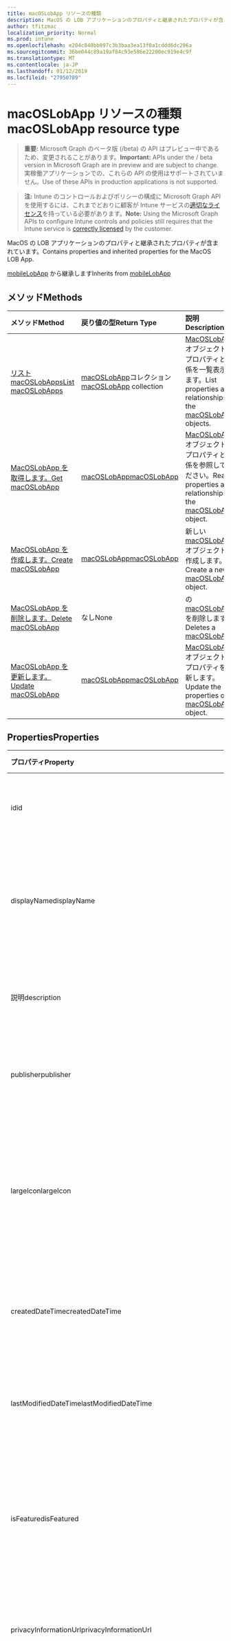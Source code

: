 ```yaml
---
title: macOSLobApp リソースの種類
description: MacOS の LOB アプリケーションのプロパティと継承されたプロパティが含まれています。
author: tfitzmac
localization_priority: Normal
ms.prod: intune
ms.openlocfilehash: e204c840bb097c3b3baa3ea13f0a1cddd6dc296a
ms.sourcegitcommit: 36be044c89a19af84c93e586e22200ec919e4c9f
ms.translationtype: MT
ms.contentlocale: ja-JP
ms.lasthandoff: 01/12/2019
ms.locfileid: "27950789"
---
```

# <a name="macoslobapp-resource-type"></a><span data-ttu-id="4a755-103">macOSLobApp リソースの種類</span><span class="sxs-lookup"><span data-stu-id="4a755-103">macOSLobApp resource type</span></span>

> <span data-ttu-id="4a755-104">**重要:** Microsoft Graph のベータ版 (/beta) の API はプレビュー中であるため、変更されることがあります。</span><span class="sxs-lookup"><span data-stu-id="4a755-104">**Important:** APIs under the / beta version in Microsoft Graph are in preview and are subject to change.</span></span> <span data-ttu-id="4a755-105">実稼働アプリケーションでの、これらの API の使用はサポートされていません。</span><span class="sxs-lookup"><span data-stu-id="4a755-105">Use of these APIs in production applications is not supported.</span></span>

> <span data-ttu-id="4a755-106">**注:** Intune のコントロールおよびポリシーの構成に Microsoft Graph API を使用するには、これまでどおりに顧客が Intune サービスの[適切なライセンス](https://go.microsoft.com/fwlink/?linkid=839381)を持っている必要があります。</span><span class="sxs-lookup"><span data-stu-id="4a755-106">**Note:** Using the Microsoft Graph APIs to configure Intune controls and policies still requires that the Intune service is [correctly licensed](https://go.microsoft.com/fwlink/?linkid=839381) by the customer.</span></span>

<span data-ttu-id="4a755-107">MacOS の LOB アプリケーションのプロパティと継承されたプロパティが含まれています。</span><span class="sxs-lookup"><span data-stu-id="4a755-107">Contains properties and inherited properties for the MacOS LOB App.</span></span>

<span data-ttu-id="4a755-108">[mobileLobApp](../resources/intune-apps-mobilelobapp.md) から継承します</span><span class="sxs-lookup"><span data-stu-id="4a755-108">Inherits from [mobileLobApp](../resources/intune-apps-mobilelobapp.md)</span></span>

## <a name="methods"></a><span data-ttu-id="4a755-109">メソッド</span><span class="sxs-lookup"><span data-stu-id="4a755-109">Methods</span></span>
|<span data-ttu-id="4a755-110">メソッド</span><span class="sxs-lookup"><span data-stu-id="4a755-110">Method</span></span>|<span data-ttu-id="4a755-111">戻り値の型</span><span class="sxs-lookup"><span data-stu-id="4a755-111">Return Type</span></span>|<span data-ttu-id="4a755-112">説明</span><span class="sxs-lookup"><span data-stu-id="4a755-112">Description</span></span>|
|:---|:---|:---|
|[<span data-ttu-id="4a755-113">リスト macOSLobApps</span><span class="sxs-lookup"><span data-stu-id="4a755-113">List macOSLobApps</span></span>](../api/intune-apps-macoslobapp-list.md)|<span data-ttu-id="4a755-114">[macOSLobApp](../resources/intune-apps-macoslobapp.md)コレクション</span><span class="sxs-lookup"><span data-stu-id="4a755-114">[macOSLobApp](../resources/intune-apps-macoslobapp.md) collection</span></span>|<span data-ttu-id="4a755-115">[MacOSLobApp](../resources/intune-apps-macoslobapp.md)オブジェクトのプロパティと関係を一覧表示します。</span><span class="sxs-lookup"><span data-stu-id="4a755-115">List properties and relationships of the [macOSLobApp](../resources/intune-apps-macoslobapp.md) objects.</span></span>|
|[<span data-ttu-id="4a755-116">MacOSLobApp を取得します。</span><span class="sxs-lookup"><span data-stu-id="4a755-116">Get macOSLobApp</span></span>](../api/intune-apps-macoslobapp-get.md)|[<span data-ttu-id="4a755-117">macOSLobApp</span><span class="sxs-lookup"><span data-stu-id="4a755-117">macOSLobApp</span></span>](../resources/intune-apps-macoslobapp.md)|<span data-ttu-id="4a755-118">[MacOSLobApp](../resources/intune-apps-macoslobapp.md)オブジェクトのプロパティと関係を参照してください。</span><span class="sxs-lookup"><span data-stu-id="4a755-118">Read properties and relationships of the [macOSLobApp](../resources/intune-apps-macoslobapp.md) object.</span></span>|
|[<span data-ttu-id="4a755-119">MacOSLobApp を作成します。</span><span class="sxs-lookup"><span data-stu-id="4a755-119">Create macOSLobApp</span></span>](../api/intune-apps-macoslobapp-create.md)|[<span data-ttu-id="4a755-120">macOSLobApp</span><span class="sxs-lookup"><span data-stu-id="4a755-120">macOSLobApp</span></span>](../resources/intune-apps-macoslobapp.md)|<span data-ttu-id="4a755-121">新しい[macOSLobApp](../resources/intune-apps-macoslobapp.md)オブジェクトを作成します。</span><span class="sxs-lookup"><span data-stu-id="4a755-121">Create a new [macOSLobApp](../resources/intune-apps-macoslobapp.md) object.</span></span>|
|[<span data-ttu-id="4a755-122">MacOSLobApp を削除します。</span><span class="sxs-lookup"><span data-stu-id="4a755-122">Delete macOSLobApp</span></span>](../api/intune-apps-macoslobapp-delete.md)|<span data-ttu-id="4a755-123">なし</span><span class="sxs-lookup"><span data-stu-id="4a755-123">None</span></span>|<span data-ttu-id="4a755-124">の[macOSLobApp](../resources/intune-apps-macoslobapp.md)を削除します。</span><span class="sxs-lookup"><span data-stu-id="4a755-124">Deletes a [macOSLobApp](../resources/intune-apps-macoslobapp.md).</span></span>|
|[<span data-ttu-id="4a755-125">MacOSLobApp を更新します。</span><span class="sxs-lookup"><span data-stu-id="4a755-125">Update macOSLobApp</span></span>](../api/intune-apps-macoslobapp-update.md)|[<span data-ttu-id="4a755-126">macOSLobApp</span><span class="sxs-lookup"><span data-stu-id="4a755-126">macOSLobApp</span></span>](../resources/intune-apps-macoslobapp.md)|<span data-ttu-id="4a755-127">[MacOSLobApp](../resources/intune-apps-macoslobapp.md)オブジェクトのプロパティを更新します。</span><span class="sxs-lookup"><span data-stu-id="4a755-127">Update the properties of a [macOSLobApp](../resources/intune-apps-macoslobapp.md) object.</span></span>|

## <a name="properties"></a><span data-ttu-id="4a755-128">Properties</span><span class="sxs-lookup"><span data-stu-id="4a755-128">Properties</span></span>
|<span data-ttu-id="4a755-129">プロパティ</span><span class="sxs-lookup"><span data-stu-id="4a755-129">Property</span></span>|<span data-ttu-id="4a755-130">型</span><span class="sxs-lookup"><span data-stu-id="4a755-130">Type</span></span>|<span data-ttu-id="4a755-131">説明</span><span class="sxs-lookup"><span data-stu-id="4a755-131">Description</span></span>|
|:---|:---|:---|
|<span data-ttu-id="4a755-132">id</span><span class="sxs-lookup"><span data-stu-id="4a755-132">id</span></span>|<span data-ttu-id="4a755-133">String</span><span class="sxs-lookup"><span data-stu-id="4a755-133">String</span></span>|<span data-ttu-id="4a755-134">エンティティのキー。</span><span class="sxs-lookup"><span data-stu-id="4a755-134">Key of the entity.</span></span> <span data-ttu-id="4a755-135">[mobileApp](../resources/intune-apps-mobileapp.md) から継承します</span><span class="sxs-lookup"><span data-stu-id="4a755-135">Inherited from [mobileApp](../resources/intune-apps-mobileapp.md)</span></span>|
|<span data-ttu-id="4a755-136">displayName</span><span class="sxs-lookup"><span data-stu-id="4a755-136">displayName</span></span>|<span data-ttu-id="4a755-137">String</span><span class="sxs-lookup"><span data-stu-id="4a755-137">String</span></span>|<span data-ttu-id="4a755-138">管理者が提供またはインポートしたアプリのタイトル。</span><span class="sxs-lookup"><span data-stu-id="4a755-138">The admin provided or imported title of the app.</span></span> <span data-ttu-id="4a755-139">[mobileApp](../resources/intune-apps-mobileapp.md) から継承します</span><span class="sxs-lookup"><span data-stu-id="4a755-139">Inherited from [mobileApp](../resources/intune-apps-mobileapp.md)</span></span>|
|<span data-ttu-id="4a755-140">説明</span><span class="sxs-lookup"><span data-stu-id="4a755-140">description</span></span>|<span data-ttu-id="4a755-141">String</span><span class="sxs-lookup"><span data-stu-id="4a755-141">String</span></span>|<span data-ttu-id="4a755-142">アプリの説明。</span><span class="sxs-lookup"><span data-stu-id="4a755-142">The description of the app.</span></span> <span data-ttu-id="4a755-143">[mobileApp](../resources/intune-apps-mobileapp.md) から継承します</span><span class="sxs-lookup"><span data-stu-id="4a755-143">Inherited from [mobileApp](../resources/intune-apps-mobileapp.md)</span></span>|
|<span data-ttu-id="4a755-144">publisher</span><span class="sxs-lookup"><span data-stu-id="4a755-144">publisher</span></span>|<span data-ttu-id="4a755-145">String</span><span class="sxs-lookup"><span data-stu-id="4a755-145">String</span></span>|<span data-ttu-id="4a755-146">アプリの発行元。</span><span class="sxs-lookup"><span data-stu-id="4a755-146">The publisher of the app.</span></span> <span data-ttu-id="4a755-147">[mobileApp](../resources/intune-apps-mobileapp.md) から継承します</span><span class="sxs-lookup"><span data-stu-id="4a755-147">Inherited from [mobileApp](../resources/intune-apps-mobileapp.md)</span></span>|
|<span data-ttu-id="4a755-148">largeIcon</span><span class="sxs-lookup"><span data-stu-id="4a755-148">largeIcon</span></span>|[<span data-ttu-id="4a755-149">mimeContent</span><span class="sxs-lookup"><span data-stu-id="4a755-149">mimeContent</span></span>](../resources/intune-shared-mimecontent.md)|<span data-ttu-id="4a755-150">アプリの詳細に表示され、アイコンのアップロードに使用される大きなアイコン。</span><span class="sxs-lookup"><span data-stu-id="4a755-150">The large icon, to be displayed in the app details and used for upload of the icon.</span></span> <span data-ttu-id="4a755-151">[mobileApp](../resources/intune-apps-mobileapp.md) から継承します</span><span class="sxs-lookup"><span data-stu-id="4a755-151">Inherited from [mobileApp](../resources/intune-apps-mobileapp.md)</span></span>|
|<span data-ttu-id="4a755-152">createdDateTime</span><span class="sxs-lookup"><span data-stu-id="4a755-152">createdDateTime</span></span>|<span data-ttu-id="4a755-153">DateTimeOffset</span><span class="sxs-lookup"><span data-stu-id="4a755-153">DateTimeOffset</span></span>|<span data-ttu-id="4a755-154">アプリが作成された日時。</span><span class="sxs-lookup"><span data-stu-id="4a755-154">The date and time the app was created.</span></span> <span data-ttu-id="4a755-155">[mobileApp](../resources/intune-apps-mobileapp.md) から継承します</span><span class="sxs-lookup"><span data-stu-id="4a755-155">Inherited from [mobileApp](../resources/intune-apps-mobileapp.md)</span></span>|
|<span data-ttu-id="4a755-156">lastModifiedDateTime</span><span class="sxs-lookup"><span data-stu-id="4a755-156">lastModifiedDateTime</span></span>|<span data-ttu-id="4a755-157">DateTimeOffset</span><span class="sxs-lookup"><span data-stu-id="4a755-157">DateTimeOffset</span></span>|<span data-ttu-id="4a755-158">アプリが最後に変更された日時。</span><span class="sxs-lookup"><span data-stu-id="4a755-158">The date and time the app was last modified.</span></span> <span data-ttu-id="4a755-159">[mobileApp](../resources/intune-apps-mobileapp.md) から継承します</span><span class="sxs-lookup"><span data-stu-id="4a755-159">Inherited from [mobileApp](../resources/intune-apps-mobileapp.md)</span></span>|
|<span data-ttu-id="4a755-160">isFeatured</span><span class="sxs-lookup"><span data-stu-id="4a755-160">isFeatured</span></span>|<span data-ttu-id="4a755-161">Boolean</span><span class="sxs-lookup"><span data-stu-id="4a755-161">Boolean</span></span>|<span data-ttu-id="4a755-162">アプリが管理者のおすすめとしてマークされたかどうかを示す値。[mobileApp](../resources/intune-apps-mobileapp.md) から継承します</span><span class="sxs-lookup"><span data-stu-id="4a755-162">The value indicating whether the app is marked as featured by the admin. Inherited from [mobileApp](../resources/intune-apps-mobileapp.md)</span></span>|
|<span data-ttu-id="4a755-163">privacyInformationUrl</span><span class="sxs-lookup"><span data-stu-id="4a755-163">privacyInformationUrl</span></span>|<span data-ttu-id="4a755-164">String</span><span class="sxs-lookup"><span data-stu-id="4a755-164">String</span></span>|<span data-ttu-id="4a755-165">プライバシーに関する声明の URL。</span><span class="sxs-lookup"><span data-stu-id="4a755-165">The privacy statement Url.</span></span> <span data-ttu-id="4a755-166">[mobileApp](../resources/intune-apps-mobileapp.md) から継承します</span><span class="sxs-lookup"><span data-stu-id="4a755-166">Inherited from [mobileApp](../resources/intune-apps-mobileapp.md)</span></span>|
|<span data-ttu-id="4a755-167">informationUrl</span><span class="sxs-lookup"><span data-stu-id="4a755-167">informationUrl</span></span>|<span data-ttu-id="4a755-168">String</span><span class="sxs-lookup"><span data-stu-id="4a755-168">String</span></span>|<span data-ttu-id="4a755-169">詳細情報の URL。</span><span class="sxs-lookup"><span data-stu-id="4a755-169">The more information Url.</span></span> <span data-ttu-id="4a755-170">[mobileApp](../resources/intune-apps-mobileapp.md) から継承します</span><span class="sxs-lookup"><span data-stu-id="4a755-170">Inherited from [mobileApp](../resources/intune-apps-mobileapp.md)</span></span>|
|<span data-ttu-id="4a755-171">owner</span><span class="sxs-lookup"><span data-stu-id="4a755-171">owner</span></span>|<span data-ttu-id="4a755-172">String</span><span class="sxs-lookup"><span data-stu-id="4a755-172">String</span></span>|<span data-ttu-id="4a755-173">アプリの所有者。</span><span class="sxs-lookup"><span data-stu-id="4a755-173">The owner of the app.</span></span> <span data-ttu-id="4a755-174">[mobileApp](../resources/intune-apps-mobileapp.md) から継承します</span><span class="sxs-lookup"><span data-stu-id="4a755-174">Inherited from [mobileApp](../resources/intune-apps-mobileapp.md)</span></span>|
|<span data-ttu-id="4a755-175">developer</span><span class="sxs-lookup"><span data-stu-id="4a755-175">developer</span></span>|<span data-ttu-id="4a755-176">String</span><span class="sxs-lookup"><span data-stu-id="4a755-176">String</span></span>|<span data-ttu-id="4a755-177">アプリの開発者。</span><span class="sxs-lookup"><span data-stu-id="4a755-177">The developer of the app.</span></span> <span data-ttu-id="4a755-178">[mobileApp](../resources/intune-apps-mobileapp.md) から継承します</span><span class="sxs-lookup"><span data-stu-id="4a755-178">Inherited from [mobileApp](../resources/intune-apps-mobileapp.md)</span></span>|
|<span data-ttu-id="4a755-179">notes</span><span class="sxs-lookup"><span data-stu-id="4a755-179">notes</span></span>|<span data-ttu-id="4a755-180">String</span><span class="sxs-lookup"><span data-stu-id="4a755-180">String</span></span>|<span data-ttu-id="4a755-181">アプリ用のメモ。</span><span class="sxs-lookup"><span data-stu-id="4a755-181">Notes for the app.</span></span> <span data-ttu-id="4a755-182">[mobileApp](../resources/intune-apps-mobileapp.md) から継承します</span><span class="sxs-lookup"><span data-stu-id="4a755-182">Inherited from [mobileApp](../resources/intune-apps-mobileapp.md)</span></span>|
|<span data-ttu-id="4a755-183">uploadState</span><span class="sxs-lookup"><span data-stu-id="4a755-183">uploadState</span></span>|<span data-ttu-id="4a755-184">Int32</span><span class="sxs-lookup"><span data-stu-id="4a755-184">Int32</span></span>|<span data-ttu-id="4a755-185">アップロードの状態です。</span><span class="sxs-lookup"><span data-stu-id="4a755-185">The upload state.</span></span> <span data-ttu-id="4a755-186">[mobileApp](../resources/intune-apps-mobileapp.md) から継承します</span><span class="sxs-lookup"><span data-stu-id="4a755-186">Inherited from [mobileApp](../resources/intune-apps-mobileapp.md)</span></span>|
|<span data-ttu-id="4a755-187">publishingState</span><span class="sxs-lookup"><span data-stu-id="4a755-187">publishingState</span></span>|[<span data-ttu-id="4a755-188">mobileAppPublishingState</span><span class="sxs-lookup"><span data-stu-id="4a755-188">mobileAppPublishingState</span></span>](../resources/intune-apps-mobileapppublishingstate.md)|<span data-ttu-id="4a755-189">アプリの発行の状態。</span><span class="sxs-lookup"><span data-stu-id="4a755-189">The publishing state for the app.</span></span> <span data-ttu-id="4a755-190">アプリが発行されていない限り、アプリを割り当てることができません。</span><span class="sxs-lookup"><span data-stu-id="4a755-190">The app cannot be assigned unless the app is published.</span></span> <span data-ttu-id="4a755-191">[MobileApp](../resources/intune-apps-mobileapp.md)から継承されます。</span><span class="sxs-lookup"><span data-stu-id="4a755-191">Inherited from [mobileApp](../resources/intune-apps-mobileapp.md).</span></span> <span data-ttu-id="4a755-192">可能な値は、`notPublished`、`processing`、`published` です。</span><span class="sxs-lookup"><span data-stu-id="4a755-192">Possible values are: `notPublished`, `processing`, `published`.</span></span>|
|<span data-ttu-id="4a755-193">committedContentVersion</span><span class="sxs-lookup"><span data-stu-id="4a755-193">committedContentVersion</span></span>|<span data-ttu-id="4a755-194">String</span><span class="sxs-lookup"><span data-stu-id="4a755-194">String</span></span>|<span data-ttu-id="4a755-195">内部にコミットされたコンテンツのバージョン。</span><span class="sxs-lookup"><span data-stu-id="4a755-195">The internal committed content version.</span></span> <span data-ttu-id="4a755-196">[mobileLobApp](../resources/intune-apps-mobilelobapp.md) から継承します</span><span class="sxs-lookup"><span data-stu-id="4a755-196">Inherited from [mobileLobApp](../resources/intune-apps-mobilelobapp.md)</span></span>|
|<span data-ttu-id="4a755-197">fileName</span><span class="sxs-lookup"><span data-stu-id="4a755-197">fileName</span></span>|<span data-ttu-id="4a755-198">String</span><span class="sxs-lookup"><span data-stu-id="4a755-198">String</span></span>|<span data-ttu-id="4a755-199">メインの Lob アプリケーションのファイル名。</span><span class="sxs-lookup"><span data-stu-id="4a755-199">The name of the main Lob application file.</span></span> <span data-ttu-id="4a755-200">[mobileLobApp](../resources/intune-apps-mobilelobapp.md) から継承します</span><span class="sxs-lookup"><span data-stu-id="4a755-200">Inherited from [mobileLobApp](../resources/intune-apps-mobilelobapp.md)</span></span>|
|<span data-ttu-id="4a755-201">size</span><span class="sxs-lookup"><span data-stu-id="4a755-201">size</span></span>|<span data-ttu-id="4a755-202">Int64</span><span class="sxs-lookup"><span data-stu-id="4a755-202">Int64</span></span>|<span data-ttu-id="4a755-203">アップロードされたすべてのファイルを含む合計サイズ。</span><span class="sxs-lookup"><span data-stu-id="4a755-203">The total size, including all uploaded files.</span></span> <span data-ttu-id="4a755-204">[mobileLobApp](../resources/intune-apps-mobilelobapp.md) から継承します</span><span class="sxs-lookup"><span data-stu-id="4a755-204">Inherited from [mobileLobApp](../resources/intune-apps-mobilelobapp.md)</span></span>|
|<span data-ttu-id="4a755-205">bundleId</span><span class="sxs-lookup"><span data-stu-id="4a755-205">bundleId</span></span>|<span data-ttu-id="4a755-206">String</span><span class="sxs-lookup"><span data-stu-id="4a755-206">String</span></span>|<span data-ttu-id="4a755-207">バンドル id です。</span><span class="sxs-lookup"><span data-stu-id="4a755-207">The bundle id.</span></span>|
|<span data-ttu-id="4a755-208">minimumSupportedOperatingSystem</span><span class="sxs-lookup"><span data-stu-id="4a755-208">minimumSupportedOperatingSystem</span></span>|[<span data-ttu-id="4a755-209">macOSMinimumOperatingSystem</span><span class="sxs-lookup"><span data-stu-id="4a755-209">macOSMinimumOperatingSystem</span></span>](../resources/intune-apps-macosminimumoperatingsystem.md)|<span data-ttu-id="4a755-210">該当するオペレーティング システムの最小の値です。</span><span class="sxs-lookup"><span data-stu-id="4a755-210">The value for the minimum applicable operating system.</span></span>|
|<span data-ttu-id="4a755-211">buildNumber</span><span class="sxs-lookup"><span data-stu-id="4a755-211">buildNumber</span></span>|<span data-ttu-id="4a755-212">String</span><span class="sxs-lookup"><span data-stu-id="4a755-212">String</span></span>|<span data-ttu-id="4a755-213">MacOS の基幹業務 (LoB) アプリケーションのビルド番号です。</span><span class="sxs-lookup"><span data-stu-id="4a755-213">The build number of MacOS Line of Business (LoB) app.</span></span>|
|<span data-ttu-id="4a755-214">VersionNumber</span><span class="sxs-lookup"><span data-stu-id="4a755-214">versionNumber</span></span>|<span data-ttu-id="4a755-215">String</span><span class="sxs-lookup"><span data-stu-id="4a755-215">String</span></span>|<span data-ttu-id="4a755-216">MacOS の基幹業務 (LoB) アプリケーションのバージョン番号です。</span><span class="sxs-lookup"><span data-stu-id="4a755-216">The version number of MacOS Line of Business (LoB) app.</span></span>|
|<span data-ttu-id="4a755-217">childApps</span><span class="sxs-lookup"><span data-stu-id="4a755-217">childApps</span></span>|<span data-ttu-id="4a755-218">[macOSLobChildApp](../resources/intune-apps-macoslobchildapp.md)コレクション</span><span class="sxs-lookup"><span data-stu-id="4a755-218">[macOSLobChildApp](../resources/intune-apps-macoslobchildapp.md) collection</span></span>|<span data-ttu-id="4a755-219">このバンドル パッケージ内のアプリケーションのリスト</span><span class="sxs-lookup"><span data-stu-id="4a755-219">The app list in this bundle package</span></span>|
|<span data-ttu-id="4a755-220">identityVersion</span><span class="sxs-lookup"><span data-stu-id="4a755-220">identityVersion</span></span>|<span data-ttu-id="4a755-221">String</span><span class="sxs-lookup"><span data-stu-id="4a755-221">String</span></span>|<span data-ttu-id="4a755-222">ID のバージョン。</span><span class="sxs-lookup"><span data-stu-id="4a755-222">The identity version.</span></span>|
|<span data-ttu-id="4a755-223">md5HashChunkSize</span><span class="sxs-lookup"><span data-stu-id="4a755-223">md5HashChunkSize</span></span>|<span data-ttu-id="4a755-224">Int32</span><span class="sxs-lookup"><span data-stu-id="4a755-224">Int32</span></span>|<span data-ttu-id="4a755-225">MD5 ハッシュのチャンク ・ サイズ</span><span class="sxs-lookup"><span data-stu-id="4a755-225">The chunk size for MD5 hash</span></span>|
|<span data-ttu-id="4a755-226">md5Hash</span><span class="sxs-lookup"><span data-stu-id="4a755-226">md5Hash</span></span>|<span data-ttu-id="4a755-227">String コレクション</span><span class="sxs-lookup"><span data-stu-id="4a755-227">String collection</span></span>|<span data-ttu-id="4a755-228">MD5 のハッシュ コード</span><span class="sxs-lookup"><span data-stu-id="4a755-228">The MD5 hash codes</span></span>|
|<span data-ttu-id="4a755-229">ignoreVersionDetection</span><span class="sxs-lookup"><span data-stu-id="4a755-229">ignoreVersionDetection</span></span>|<span data-ttu-id="4a755-230">Boolean</span><span class="sxs-lookup"><span data-stu-id="4a755-230">Boolean</span></span>|<span data-ttu-id="4a755-231">アプリをデバイスにインストールした後に、アプリのバージョンを使用してアプリを検出するかどうかを制御するブール値。</span><span class="sxs-lookup"><span data-stu-id="4a755-231">A boolean to control whether the app's version will be used to detect the app after it is installed on a device.</span></span> <span data-ttu-id="4a755-232">MacOS の自己更新機能を使用する基幹業務 (LoB) アプリケーションは、true に設定します。</span><span class="sxs-lookup"><span data-stu-id="4a755-232">Set this to true for macOS Line of Business (LoB) apps that use a self update feature.</span></span>|

## <a name="relationships"></a><span data-ttu-id="4a755-233">リレーションシップ</span><span class="sxs-lookup"><span data-stu-id="4a755-233">Relationships</span></span>
|<span data-ttu-id="4a755-234">リレーションシップ</span><span class="sxs-lookup"><span data-stu-id="4a755-234">Relationship</span></span>|<span data-ttu-id="4a755-235">型</span><span class="sxs-lookup"><span data-stu-id="4a755-235">Type</span></span>|<span data-ttu-id="4a755-236">説明</span><span class="sxs-lookup"><span data-stu-id="4a755-236">Description</span></span>|
|:---|:---|:---|
|<span data-ttu-id="4a755-237">categories</span><span class="sxs-lookup"><span data-stu-id="4a755-237">categories</span></span>|<span data-ttu-id="4a755-238">[mobileAppCategory](../resources/intune-apps-mobileappcategory.md) コレクション</span><span class="sxs-lookup"><span data-stu-id="4a755-238">[mobileAppCategory](../resources/intune-apps-mobileappcategory.md) collection</span></span>|<span data-ttu-id="4a755-239">このアプリのカテゴリのリスト。</span><span class="sxs-lookup"><span data-stu-id="4a755-239">The list of categories for this app.</span></span> <span data-ttu-id="4a755-240">[mobileApp](../resources/intune-apps-mobileapp.md) から継承します</span><span class="sxs-lookup"><span data-stu-id="4a755-240">Inherited from [mobileApp](../resources/intune-apps-mobileapp.md)</span></span>|
|<span data-ttu-id="4a755-241">assignments</span><span class="sxs-lookup"><span data-stu-id="4a755-241">assignments</span></span>|<span data-ttu-id="4a755-242">[mobileAppAssignment](../resources/intune-apps-mobileappassignment.md) コレクション</span><span class="sxs-lookup"><span data-stu-id="4a755-242">[mobileAppAssignment](../resources/intune-apps-mobileappassignment.md) collection</span></span>|<span data-ttu-id="4a755-243">このモバイル アプリのグループ割り当てのリスト。</span><span class="sxs-lookup"><span data-stu-id="4a755-243">The list of group assignments for this mobile app.</span></span> <span data-ttu-id="4a755-244">[mobileApp](../resources/intune-apps-mobileapp.md) から継承します</span><span class="sxs-lookup"><span data-stu-id="4a755-244">Inherited from [mobileApp](../resources/intune-apps-mobileapp.md)</span></span>|
|<span data-ttu-id="4a755-245">installSummary</span><span class="sxs-lookup"><span data-stu-id="4a755-245">installSummary</span></span>|[<span data-ttu-id="4a755-246">mobileAppInstallSummary</span><span class="sxs-lookup"><span data-stu-id="4a755-246">mobileAppInstallSummary</span></span>](../resources/intune-apps-mobileappinstallsummary.md)|<span data-ttu-id="4a755-247">モバイル アプリ インストール概要です。</span><span class="sxs-lookup"><span data-stu-id="4a755-247">Mobile App Install Summary.</span></span> <span data-ttu-id="4a755-248">[mobileApp](../resources/intune-apps-mobileapp.md) から継承します</span><span class="sxs-lookup"><span data-stu-id="4a755-248">Inherited from [mobileApp](../resources/intune-apps-mobileapp.md)</span></span>|
|<span data-ttu-id="4a755-249">deviceStatuses</span><span class="sxs-lookup"><span data-stu-id="4a755-249">deviceStatuses</span></span>|<span data-ttu-id="4a755-250">[mobileAppInstallStatus](../resources/intune-apps-mobileappinstallstatus.md)コレクション</span><span class="sxs-lookup"><span data-stu-id="4a755-250">[mobileAppInstallStatus](../resources/intune-apps-mobileappinstallstatus.md) collection</span></span>|<span data-ttu-id="4a755-251">このモバイル アプリケーションのインストール状況の一覧です。</span><span class="sxs-lookup"><span data-stu-id="4a755-251">The list of installation states for this mobile app.</span></span> <span data-ttu-id="4a755-252">[mobileApp](../resources/intune-apps-mobileapp.md) から継承します</span><span class="sxs-lookup"><span data-stu-id="4a755-252">Inherited from [mobileApp](../resources/intune-apps-mobileapp.md)</span></span>|
|<span data-ttu-id="4a755-253">userStatuses</span><span class="sxs-lookup"><span data-stu-id="4a755-253">userStatuses</span></span>|<span data-ttu-id="4a755-254">[userAppInstallStatus](../resources/intune-apps-userappinstallstatus.md)コレクション</span><span class="sxs-lookup"><span data-stu-id="4a755-254">[userAppInstallStatus](../resources/intune-apps-userappinstallstatus.md) collection</span></span>|<span data-ttu-id="4a755-255">このモバイル アプリケーションのインストール状況の一覧です。</span><span class="sxs-lookup"><span data-stu-id="4a755-255">The list of installation states for this mobile app.</span></span> <span data-ttu-id="4a755-256">[mobileApp](../resources/intune-apps-mobileapp.md) から継承します</span><span class="sxs-lookup"><span data-stu-id="4a755-256">Inherited from [mobileApp](../resources/intune-apps-mobileapp.md)</span></span>|
|<span data-ttu-id="4a755-257">contentVersions</span><span class="sxs-lookup"><span data-stu-id="4a755-257">contentVersions</span></span>|<span data-ttu-id="4a755-258">[mobileAppContent](../resources/intune-apps-mobileappcontent.md) コレクション</span><span class="sxs-lookup"><span data-stu-id="4a755-258">[mobileAppContent](../resources/intune-apps-mobileappcontent.md) collection</span></span>|<span data-ttu-id="4a755-259">このアプリのコンテンツのバージョンのリスト。</span><span class="sxs-lookup"><span data-stu-id="4a755-259">The list of content versions for this app.</span></span> <span data-ttu-id="4a755-260">[mobileLobApp](../resources/intune-apps-mobilelobapp.md) から継承します</span><span class="sxs-lookup"><span data-stu-id="4a755-260">Inherited from [mobileLobApp](../resources/intune-apps-mobilelobapp.md)</span></span>|

## <a name="json-representation"></a><span data-ttu-id="4a755-261">JSON 表記</span><span class="sxs-lookup"><span data-stu-id="4a755-261">JSON Representation</span></span>
<span data-ttu-id="4a755-262">以下は、リソースの JSON 表記です。</span><span class="sxs-lookup"><span data-stu-id="4a755-262">Here is a JSON representation of the resource.</span></span>
<!-- {
  "blockType": "resource",
  "keyProperty": "id",
  "@odata.type": "microsoft.graph.macOSLobApp"
}
-->
``` json
{
  "@odata.type": "#microsoft.graph.macOSLobApp",
  "id": "String (identifier)",
  "displayName": "String",
  "description": "String",
  "publisher": "String",
  "largeIcon": {
    "@odata.type": "microsoft.graph.mimeContent",
    "type": "String",
    "value": "binary"
  },
  "createdDateTime": "String (timestamp)",
  "lastModifiedDateTime": "String (timestamp)",
  "isFeatured": true,
  "privacyInformationUrl": "String",
  "informationUrl": "String",
  "owner": "String",
  "developer": "String",
  "notes": "String",
  "uploadState": 1024,
  "publishingState": "String",
  "committedContentVersion": "String",
  "fileName": "String",
  "size": 1024,
  "bundleId": "String",
  "minimumSupportedOperatingSystem": {
    "@odata.type": "microsoft.graph.macOSMinimumOperatingSystem",
    "v10_7": true,
    "v10_8": true,
    "v10_9": true,
    "v10_10": true,
    "v10_11": true,
    "v10_12": true,
    "v10_13": true
  },
  "buildNumber": "String",
  "versionNumber": "String",
  "childApps": [
    {
      "@odata.type": "microsoft.graph.macOSLobChildApp",
      "bundleId": "String",
      "buildNumber": "String",
      "versionNumber": "String"
    }
  ],
  "identityVersion": "String",
  "md5HashChunkSize": 1024,
  "md5Hash": [
    "String"
  ],
  "ignoreVersionDetection": true
}
```





